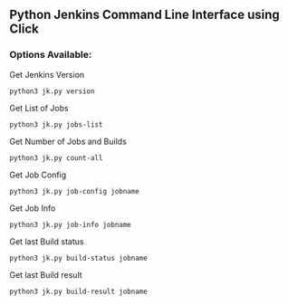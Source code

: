 
## Python Jenkins Command Line Interface using Click

### Options Available:

Get Jenkins Version
```
python3 jk.py version
```

Get List of Jobs
```
python3 jk.py jobs-list
```

Get Number of Jobs and Builds
```
python3 jk.py count-all
```

Get Job Config
```
python3 jk.py job-config jobname
```

Get Job Info
```
python3 jk.py job-info jobname
```

Get last Build status
```
python3 jk.py build-status jobname
```

Get last Build result
```
python3 jk.py build-result jobname
```
